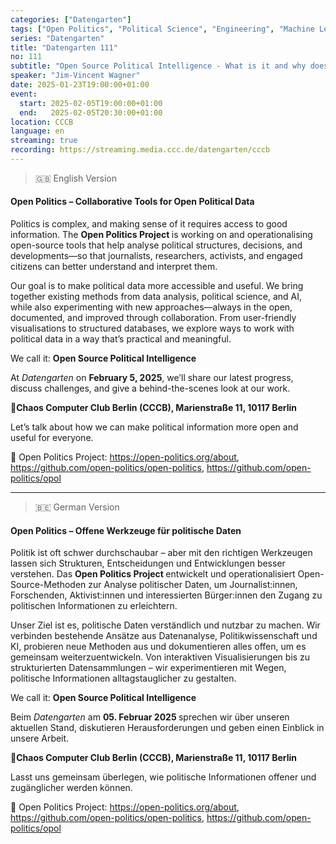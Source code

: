 ```yaml
---
categories: ["Datengarten"]
tags: ["Open Politics", "Political Science", "Engineering", "Machine Learning"]
series: "Datengarten"
title: "Datengarten 111"
no: 111
subtitle: "Open Source Political Intelligence - What is it and why does it matter?"
speaker: "Jim-Vincent Wagner"
date: 2025-01-23T19:00:00+01:00
event:
  start: 2025-02-05T19:00:00+01:00
  end:   2025-02-05T20:30:00+01:00
location: CCCB
language: en
streaming: true
recording: https://streaming.media.ccc.de/datengarten/cccb
---
```

> 🇬🇧 English Version
#### **Open Politics – Collaborative Tools for Open Political Data**

Politics is complex, and making sense of it requires access to good information. The **Open Politics Project&#x20;**&#x69;s working on and operationalising open-source tools that help analyse political structures, decisions, and developments—so that journalists, researchers, activists, and engaged citizens can better understand and interpret them.

Our goal is to make political data more accessible and useful. We bring together existing methods from data analysis, political science, and AI, while also experimenting with new approaches—always in the open, documented, and improved through collaboration. From user-friendly visualisations to structured databases, we explore ways to work with political data in a way that’s practical and meaningful.

We call it: **Open Source Political Intelligence**

At *Datengarten&#x20;*&#x6F;n **February 5, 2025**, we’ll share our latest progress, discuss challenges, and give a behind-the-scenes look at our work.

📍**Chaos Computer Club Berlin (CCCB), Marienstraße 11, 10117 Berlin**

Let’s talk about how we can make political information more open and useful for everyone.

🔗 Open Politics Project: https://open-politics.org/about, https://github.com/open-politics/open-politics, https://github.com/open-politics/opol





***
> 🇧🇪 German Version

#### **Open Politics – Offene Werkzeuge für politische Daten**

Politik ist oft schwer durchschaubar – aber mit den richtigen Werkzeugen lassen sich Strukturen, Entscheidungen und Entwicklungen besser verstehen. Das **Open Politics Project&#x20;**&#x65;ntwickelt und operationalisiert Open-Source-Methoden zur Analyse politischer Daten, um Journalist:innen, Forschenden, Aktivist:innen und interessierten Bürger:innen den Zugang zu politischen Informationen zu erleichtern.

Unser Ziel ist es, politische Daten verständlich und nutzbar zu machen. Wir verbinden bestehende Ansätze aus Datenanalyse, Politikwissenschaft und KI, probieren neue Methoden aus und dokumentieren alles offen, um es gemeinsam weiterzuentwickeln. Von interaktiven Visualisierungen bis zu strukturierten Datensammlungen – wir experimentieren mit Wegen, politische Informationen alltagstauglicher zu gestalten.

We call it: **Open Source Political Intelligence**

Beim *Datengarten&#x20;*&#x61;m **05. Februar 2025&#x20;**&#x73;prechen wir über unseren aktuellen Stand, diskutieren Herausforderungen und geben einen Einblick in unsere Arbeit.

📍**Chaos Computer Club Berlin (CCCB), Marienstraße 11, 10117 Berlin**

Lasst uns gemeinsam überlegen, wie politische Informationen offener und zugänglicher werden können.

🔗 Open Politics Project: https://open-politics.org/about, https://github.com/open-politics/open-politics, https://github.com/open-politics/opol
